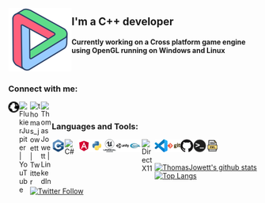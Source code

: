 [<img align="left" width="128px" src="https://github.com/ThomasJowett/Cross-Platform-Game-Engine/blob/master/Editor/data/Icons/Logo.png"/>][gameengine]

## I'm a C++ developer
#### Currently working on a Cross platform game engine using OpenGL running on Windows and Linux
<br />

### Connect with me:

[<img align="left" alt="thomasjowett.weebly.com" width="22px" src="https://raw.githubusercontent.com/iconic/open-iconic/master/svg/globe.svg" />][website]
[<img align="left" alt="FlukierJupiter | YouTube" width="22px" src="https://cdn.jsdelivr.net/npm/simple-icons@v3/icons/youtube.svg" />][youtube]
[<img align="left" alt="thomas_jowett | Twitter" width="22px" src="https://cdn.jsdelivr.net/npm/simple-icons@v3/icons/twitter.svg" />][twitter]
[<img align="left" alt="Thomas Jowett | LinkedIn" width="22px" src="https://cdn.jsdelivr.net/npm/simple-icons@v3/icons/linkedin.svg" />][linkedin]

<br />

### Languages and Tools:

<img align="left" alt="C++" width="26px" src="https://raw.githubusercontent.com/github/explore/180320cffc25f4ed1bbdfd33d4db3a66eeeeb358/topics/cpp/cpp.png" />
<img align="left" alt="C#" width="26px" src="https://github.com/abranhe/programming-languages-logos/blob/master/src/csharp/csharp.png" />
<img align="left" alt="C#" width="26px" src="https://raw.githubusercontent.com/github/explore/80688e429a7d4ef2fca1e82350fe8e3517d3494d/topics/angular/angular.png" />
<img align="left" alt="Python" width="26px" src="https://raw.githubusercontent.com/github/explore/80688e429a7d4ef2fca1e82350fe8e3517d3494d/topics/python/python.png" />
<img align="left" alt="Unreal Engine" width="26px" src="https://raw.githubusercontent.com/github/explore/80688e429a7d4ef2fca1e82350fe8e3517d3494d/topics/unreal-engine/unreal-engine.png" />
<img align="left" alt="Unity" width="26px" src="https://raw.githubusercontent.com/github/explore/80688e429a7d4ef2fca1e82350fe8e3517d3494d/topics/unity/unity.png" />
<img align="left" alt="OpenGL" width="26px" src="https://raw.githubusercontent.com/github/explore/80688e429a7d4ef2fca1e82350fe8e3517d3494d/topics/opengl/opengl.png" />
<img align="left" alt="DirectX11" width="26px" src="https://upload.wikimedia.org/wikipedia/commons/3/3f/Microsoft-DirectX-11-Logo-wordmark.svg" />
<img align="left" alt="Visual Studio Code" width="26px" src="https://raw.githubusercontent.com/github/explore/80688e429a7d4ef2fca1e82350fe8e3517d3494d/topics/visual-studio-code/visual-studio-code.png" />
<img align="left" alt="Git" width="26px" src="https://raw.githubusercontent.com/github/explore/80688e429a7d4ef2fca1e82350fe8e3517d3494d/topics/git/git.png" />
<img align="left" alt="GitHub" width="26px" src="https://raw.githubusercontent.com/github/explore/78df643247d429f6cc873026c0622819ad797942/topics/github/github.png" />
<img align="left" alt="Terminal" width="26px" src="https://raw.githubusercontent.com/github/explore/80688e429a7d4ef2fca1e82350fe8e3517d3494d/topics/terminal/terminal.png" />
<img align="left" alt="Xml" width="26px" src="https://raw.githubusercontent.com/github/explore/05a6f4c574a32b6b2f04c2e589f6c82d9df46a5d/topics/xml/xml.png" />

<br />
<br />

[![ThomasJowett's github stats](https://github-readme-stats.vercel.app/api?username=ThomasJowett&show_icons=true&border_color=ffffff&include_all_commits=true&custom_title=Stats)](https://github.com/anuraghazra/github-readme-stats)
[![Top Langs](https://github-readme-stats.vercel.app/api/top-langs/?username=ThomasJowett&border_color=ffffff&langs_count=3)](https://github.com/anuraghazra/github-readme-stats)

[![Twitter Follow](https://img.shields.io/twitter/follow/ThomasJowett?color=1DA1F2&logo=twitter&style=for-the-badge)](https://twitter.com/intent/follow?original_referer=https%3A%2F%2Fgithub.com%2Fthomas_jowett&screen_name=thomas_jowett)

[website]: https://thomasjowett.weebly.com
[twitter]: https://twitter.com/Thomas_Jowett
[youtube]: https://www.youtube.com/channel/UC2G3g9UPtBYuIEetgB5VbPw
[linkedin]: https://www.linkedin.com/in/thomas-jowett-22379592
[gameengine]: https://github.com/ThomasJowett/Cross-Platform-Game-Engine
